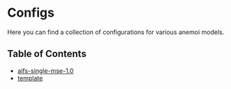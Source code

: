 # Configs

Here you can find a collection of configurations for various anemoi models.

<!-- CONTENTS:START -->
<!-- Updated:Wed Apr 23 08:36:28 UTC 2025 -->
## Table of Contents

- [aifs-single-mse-1.0](/configs/aifs/aifs-single-mse-1.0)
- [template](/configs/template)
<!-- CONTENTS:END -->
